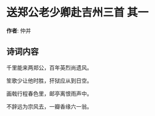 # 送郑公老少卿赴吉州三首  其一

**作者**: 仲并

## 诗词内容

千里能来两郑公，百年英烈尚遗风。

笙歌少让他时胜，犴狱应从到日空。

画戟行程春色里，邮亭离恨雨声中。

不辞远为宗风去，一瓣香缘六一翁。


